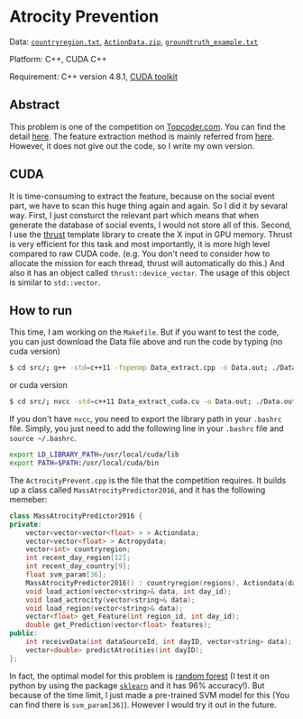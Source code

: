 # Atrocity Prevention

Data: [`countryregion.txt`](https://drive.google.com/file/d/0Bxc6PUFWfKMzUWlEaU9Md0xnWFk/view), [`ActionData.zip`](https://drive.google.com/file/d/0Bxc6PUFWfKMzVXA1ZlJyUGVHUTA/view), [`groundtruth_example.txt`](https://drive.google.com/file/d/0Bxc6PUFWfKMzb29WMnM0VFVhZ0U/view)

Platform: C++, CUDA C++

Requirement: C++ version 4.8.1, [CUDA toolkit](https://developer.nvidia.com/cuda-toolkit)

## Abstract

This problem is one of the competition on [Topcoder.com](https://www.topcoder.com/my-dashboard/). You can find the detail [here](https://community.topcoder.com/longcontest/?module=ViewProblemStatement&rd=16682&pm=14189). The feature extraction method is mainly referred from [here](https://www.dropbox.com/sh/541rv30zem6pcqw/AABIAjaEgCkAKEmpG9mhzrwfa/place1/1-place.txt?dl=0). However, it does not give out the code, so I write my own version.

## CUDA

It is time-consuming to extract the feature, because on the social event part, we have to scan this huge thing again and again. So I did it by sevaral way. First, I just consturct the relevant part which means that when generate the database of social events, I would not store all of this. Second, I use the [thrust](http://docs.nvidia.com/cuda/thrust/#axzz44JNLJxh8) template library to create the X input in GPU memory. Thrust is very efficient for this task and most importantly, it is more high level compared to raw CUDA code. (e.g. You don't need to consider how to allocate the mission for each thread, thrust will automatically do this.) And also it has an object called `thrust::device_vector`. The usage of this object is similar to `std::vector`.

## How to run

This time, I am working on the `Makefile`. But if you want to test the code, you can just download the Data file above and run the code by typing (no cuda version)
```sh
$ cd src/; g++ -std=c++11 -fopenmp Data_extract.cpp -o Data.out; ./Data.out
```
or cuda version
```sh
$ cd src/; nvcc -std=c++11 Data_extract_cuda.cu -o Data.out; ./Data.out
```
If you don't have `nvcc`, you need to export the library path in your `.bashrc` file. Simply, you just need to add the following line in your `.bashrc` file and `source ~/.bashrc`.
```sh
export LD_LIBRARY_PATH=/usr/local/cuda/lib
export PATH=$PATH:/usr/local/cuda/bin
```

The `ActrocityPrevent.cpp` is the file that the competition requires. It builds up a class called `MassAtrocityPredictor2016`, and it has the following memeber:

```c++
class MassAtrocityPredictor2016 {
private:
    vector<vector<vector<float> > > Actiondata;
    vector<vector<float> > Actropydata;
    vector<int> countryregion;
    int recent_day_region[12];
    int recent_day_country[9];
    float svm_param[36];
    MassAtrocityPredictor2016() : countryregion(regions), Actiondata(day_period) {}
    void load_action(vector<string>& data, int day_id);
    void load_actrocity(vector<string>& data);
    void load_region(vector<string>& data);
    vector<float> get_Feature(int region_id, int day_id);
    double get_Prediction(vector<float> features);
public:
    int receiveData(int dataSourceId, int dayID, vector<string> data);
    vector<double> predictAtrocities(int dayID);
};
```

In fact, the optimal model for this problem is [random forest](https://en.wikipedia.org/wiki/Random_forest) (I test it on python by using the package [`sklearn`](http://scikit-learn.org/stable/index.html) and it has 96% accuracy!). But because of the time limit, I just made a pre-trained SVM model for this (You can find there is `svm_param[36]`). However I would try it out in the future.
